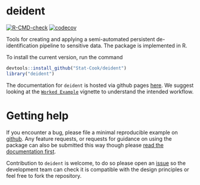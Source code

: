 # deident
  <!-- badges: start -->
  [![R-CMD-check](https://github.com/Stat-Cook/deident/actions/workflows/R-CMD-check.yaml/badge.svg)](https://github.com/Stat-Cook/deident/actions/workflows/R-CMD-check.yaml)
  [![codecov](https://codecov.io/gh/Stat-Cook/deident/graph/badge.svg?token=1B5QA2JIP6)](https://codecov.io/gh/Stat-Cook/deident)
  <!-- badges: end -->


Tools for creating and applying a semi-automated persistent de-identification 
pipeline to sensitive data.  The package is implemented in R. 

To install the current version, run the command

```r
devtools::install_github("Stat-Cook/deident")
library("deident")
```

The documentation for `deident` is hosted via github pages [here](https://stat-cook.github.io/deident/).  We suggest looking at the [`Worked Example`](https://stat-cook.github.io/deident/articles/worked_example.html) vignette to understand the intended workflow.

# Getting help

If you encounter a bug, please file a minimal reproducible example on [github](https://github.com/Stat-Cook/deident/issues).  Any feature requests, or requests for guidance on using the package can also be submitted this way though please [read the documentation first](https://stat-cook.github.io/deident/).  

Contribution to `deident` is welcome, to do so please open an [issue](https://github.com/Stat-Cook/deident/issues) so the development team can check it is compatible with the design principles or feel free to fork the repository.


